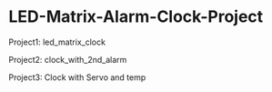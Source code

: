 # LED-Matrix-Alarm-Clock-Project

Project1:
led_matrix_clock

Project2:
clock_with_2nd_alarm

Project3:
Clock with Servo and temp